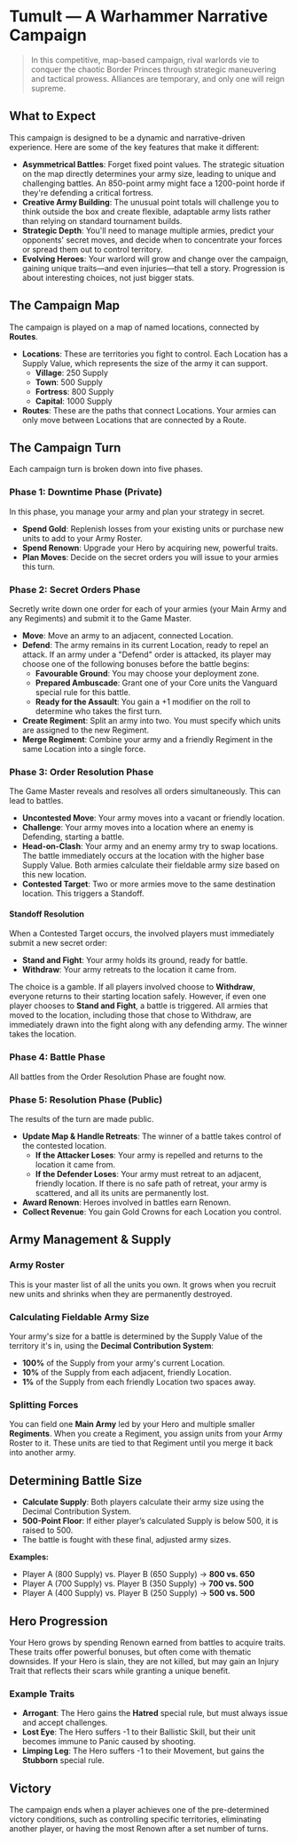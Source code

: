 # Tumult — A Warhammer Narrative Campaign

> In this competitive, map-based campaign, rival warlords vie to conquer the chaotic Border Princes through strategic maneuvering and tactical prowess. Alliances are temporary, and only one will reign supreme.

## What to Expect

This campaign is designed to be a dynamic and narrative-driven experience. Here are some of the key features that make it different:

*   **Asymmetrical Battles**: Forget fixed point values. The strategic situation on the map directly determines your army size, leading to unique and challenging battles. An 850-point army might face a 1200-point horde if they're defending a critical fortress.
*   **Creative Army Building**: The unusual point totals will challenge you to think outside the box and create flexible, adaptable army lists rather than relying on standard tournament builds.
*   **Strategic Depth**: You'll need to manage multiple armies, predict your opponents' secret moves, and decide when to concentrate your forces or spread them out to control territory.
*   **Evolving Heroes**: Your warlord will grow and change over the campaign, gaining unique traits—and even injuries—that tell a story. Progression is about interesting choices, not just bigger stats.

## The Campaign Map

The campaign is played on a map of named locations, connected by **Routes**.

*   **Locations**: These are territories you fight to control. Each Location has a Supply Value, which represents the size of the army it can support.
    *   **Village**: 250 Supply
    *   **Town**: 500 Supply
    *   **Fortress**: 800 Supply
    *   **Capital**: 1000 Supply
*   **Routes**: These are the paths that connect Locations. Your armies can only move between Locations that are connected by a Route.

## The Campaign Turn

Each campaign turn is broken down into five phases.

### Phase 1: Downtime Phase (Private)

In this phase, you manage your army and plan your strategy in secret.

*   **Spend Gold**: Replenish losses from your existing units or purchase new units to add to your Army Roster.
*   **Spend Renown**: Upgrade your Hero by acquiring new, powerful traits.
*   **Plan Moves**: Decide on the secret orders you will issue to your armies this turn.

### Phase 2: Secret Orders Phase

Secretly write down one order for each of your armies (your Main Army and any Regiments) and submit it to the Game Master.

*   **Move**: Move an army to an adjacent, connected Location.
*   **Defend**: The army remains in its current Location, ready to repel an attack. If an army under a "Defend" order is attacked, its player may choose one of the following bonuses before the battle begins:
    * **Favourable Ground**: You may choose your deployment zone.
    * **Prepared Ambuscade**: Grant one of your Core units the Vanguard special rule for this battle.
    * **Ready for the Assault**: You gain a +1 modifier on the roll to determine who takes the first turn.
*   **Create Regiment**: Split an army into two. You must specify which units are assigned to the new Regiment.
*   **Merge Regiment**: Combine your army and a friendly Regiment in the same Location into a single force.

### Phase 3: Order Resolution Phase

The Game Master reveals and resolves all orders simultaneously. This can lead to battles.

*   **Uncontested Move**: Your army moves into a vacant or friendly location.
*   **Challenge**: Your army moves into a location where an enemy is Defending, starting a battle.
*   **Head-on-Clash**: Your army and an enemy army try to swap locations. The battle immediately occurs at the location with the higher base Supply Value. Both armies calculate their fieldable army size based on this new location.
*   **Contested Target**: Two or more armies move to the same destination location. This triggers a Standoff.

#### Standoff Resolution

When a Contested Target occurs, the involved players must immediately submit a new secret order:

*   **Stand and Fight**: Your army holds its ground, ready for battle.
*   **Withdraw**: Your army retreats to the location it came from.

The choice is a gamble. If all players involved choose to **Withdraw**, everyone returns to their starting location safely. However, if even one player chooses to **Stand and Fight**, a battle is triggered. All armies that moved to the location, including those that chose to Withdraw, are immediately drawn into the fight along with any defending army. The winner takes the location.

### Phase 4: Battle Phase

All battles from the Order Resolution Phase are fought now.

### Phase 5: Resolution Phase (Public)

The results of the turn are made public.

*   **Update Map & Handle Retreats**: The winner of a battle takes control of the contested location.
    *   **If the Attacker Loses**: Your army is repelled and returns to the location it came from.
    *   **If the Defender Loses**: Your army must retreat to an adjacent, friendly location. If there is no safe path of retreat, your army is scattered, and all its units are permanently lost.
*   **Award Renown**: Heroes involved in battles earn Renown.
*   **Collect Revenue**: You gain Gold Crowns for each Location you control.

## Army Management & Supply

### Army Roster

This is your master list of all the units you own. It grows when you recruit new units and shrinks when they are permanently destroyed.

### Calculating Fieldable Army Size

Your army's size for a battle is determined by the Supply Value of the territory it's in, using the **Decimal Contribution System**:

*   **100%** of the Supply from your army's current Location.
*   **10%** of the Supply from each adjacent, friendly Location.
*   **1%** of the Supply from each friendly Location two spaces away.

### Splitting Forces

You can field one **Main Army** led by your Hero and multiple smaller **Regiments**. When you create a Regiment, you assign units from your Army Roster to it. These units are tied to that Regiment until you merge it back into another army.

## Determining Battle Size

*   **Calculate Supply**: Both players calculate their army size using the Decimal Contribution System.
*   **500-Point Floor**: If either player’s calculated Supply is below 500, it is raised to 500.
*   The battle is fought with these final, adjusted army sizes.

**Examples:**
*   Player A (800 Supply) vs. Player B (650 Supply) -> **800 vs. 650**
*   Player A (700 Supply) vs. Player B (350 Supply) -> **700 vs. 500**
*   Player A (400 Supply) vs. Player B (250 Supply) -> **500 vs. 500**

## Hero Progression

Your Hero grows by spending Renown earned from battles to acquire traits. These traits offer powerful bonuses, but often come with thematic downsides. If your Hero is slain, they are not killed, but may gain an Injury Trait that reflects their scars while granting a unique benefit.

### Example Traits

*   **Arrogant**: The Hero gains the **Hatred** special rule, but must always issue and accept challenges.
*   **Lost Eye**: The Hero suffers -1 to their Ballistic Skill, but their unit becomes immune to Panic caused by shooting.
*   **Limping Leg**: The Hero suffers -1 to their Movement, but gains the **Stubborn** special rule.

## Victory

The campaign ends when a player achieves one of the pre-determined victory conditions, such as controlling specific territories, eliminating another player, or having the most Renown after a set number of turns.
